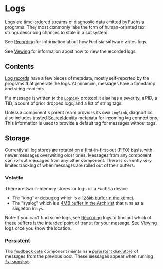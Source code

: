 # Logs

Logs are time-ordered streams of diagnostic data emitted by Fuchsia programs.
They most commonly take the form of human-oriented text strings describing
changes to state in a subsystem.

See [Recording] for information about how Fuchsia software writes logs.

See [Viewing] for information about how to view the recorded logs.

## Contents

[Log records][LogMessage] have a few pieces of metadata, mostly self-reported by
the programs that generate the logs. At minimum, messages have a timestamp and
string contents.

If a message is written to the [`LogSink`] protocol it also has a severity, a
PID, a TID, a count of prior dropped logs, and a list of string tags.

Unless a component's parent realm provides its own `LogSink`, diagnostics also
includes trusted [SourceIdentity] metadata for incoming log connections. This
information is used to provide a default tag for messages without tags.

## Storage

Currently all log stores are rotated on a first-in-first-out (FIFO) basis, with
newer messages overwriting older ones. Messages from any component can roll out
messages from any other component. There is currently very limited tracking of
when messages are rolled out of their buffers.

### Volatile

There are two in-memory stores for logs on a Fuchsia device:

*   The "klog" or [debuglog] which is a [128kb buffer in the kernel].
*   The "syslog" which is a [4MB buffer in the Archivist] that runs as a
    singleton in `sys`.

Note: If you can't find some logs, see [Recording] logs to find out which of
these buffers is the intended point of transit for your message. See [Viewing]
logs once you know the location.

### Persistent

The [feedback data] component maintains a [persistent disk store] of messages
from the previous boot. These messages appear when running [`fx snapshot`].

[LogMessage]: https://fuchsia.dev/reference/fidl/fuchsia.logger#LogMessage
[`LogSink`]: https://fuchsia.dev/reference/fidl/fuchsia.logger#LogSink
[SourceIdentity]: https://fuchsia.dev/reference/fidl/fuchsia.sys.internal#SourceIdentity
[debuglog]: /docs/reference/kernel_objects/debuglog.md
[128kb buffer in the kernel]: /zircon/kernel/lib/debuglog/debuglog.cc
[4MB buffer in the archivist]: /src/diagnostics/archivist/src/logs/mod.rs
[Recording]: /docs/development/diagnostics/logs/recording.md
[Viewing]: /docs/development/diagnostics/logs/viewing.md
[feedback data]: /src/developer/forensics/feedback_data
[persistent disk store]: /src/developer/forensics/feedback_data/system_log_recorder/system_log_recorder.h
[`fx snapshot`]: /src/developer/forensics/snapshot/README.md
